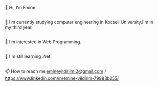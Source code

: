 
<!--
**emineyldrm8/emineyldrm8** is a ✨ _special_ ✨ repository because its `README.md` (this file) appears on your GitHub profile.

Here are some ideas to get you started:

- 🔭 I’m currently working on ...
- 🌱 I’m currently learning ...
- 👯 I’m looking to collaborate on ...
- 🤔 I’m looking for help with ...
- 💬 Ask me about ...
- 📫 How to reach me: ...
- 😄 Pronouns: ...
- ⚡ Fun fact: ...
-->
👋 Hi, I’m Emine <br></br>

🌱 I’m currently studying computer engineering in Kocaeli University.I'm in my third year.<br></br>

👀 I’m interested in Web Programming.<br></br>

🌱 I'm still learning .Net<br></br>

📫 How to reach me emineyildiriim.2@gmail.com / https://www.linkedin.com/in/emine-yildirim-79983b255/<br></br>
